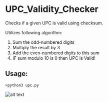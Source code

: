 # UPC_Validity_Checker


Checks if a given UPC is valid using checksum.

Utilizes following algorithm:
1) Sum the odd-numbered digits 
2) Multiply the result by 3
3) Add the even-numbered digits to this sum
4) IF sum modulo 10 is 0 then UPC is Valid!

## Usage:


```>python3 upc.py```

![alt text](https://github.com/bradegan/UPC-validity-checker/blob/master/usage.PNG?raw=true)




